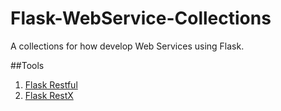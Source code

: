 # Flask-WebService-Collections

A collections for how develop Web Services using Flask.

##Tools
1. [Flask Restful](https://flask-restful.readthedocs.io/en/latest/)
1. [Flask RestX](https://flask-restx.readthedocs.io/en/latest/)
